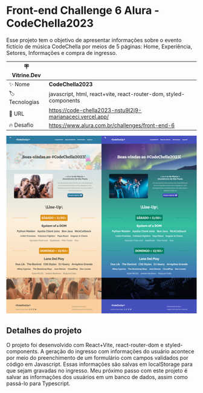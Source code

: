 # Front-end Challenge 6 Alura - CodeChella2023

Esse projeto tem o objetivo de apresentar informações sobre o evento fictício de música CodeChella por meios de 5 páginas: Home, Experiência, Setores, Informações e compra de ingresso.

| :placard: Vitrine.Dev |     |
| -------------  | --- |
| :sparkles: Nome        | **CodeChella2023**
| :label: Tecnologias | javascript, html, react+vite, react-router-dom, styled-components
| :rocket: URL         | https://code-chella2023-nstu9l2j9-marianaceci.vercel.app/
| :fire: Desafio     | https://www.alura.com.br/challenges/front-end-6

<!-- Inserir imagem com a #vitrinedev ao final do link -->
![](./screenshot.png#vitrinedev)

## Detalhes do projeto

O projeto foi desenvolvido com React+Vite, react-router-dom e styled-components.
A geração do ingresso com informações do usuário acontece por meio do preenchimento de um formulário com campos validados por código em Javascript. Essas informações são salvas em localStorage para que sejam gravadas no ingresso. Meu próximo passo com este projeto é salvar as informações dos usuários em um banco de dados, assim como passá-lo para Typescript.
